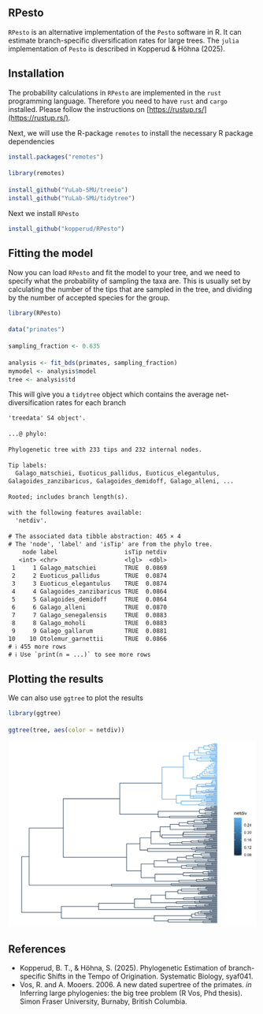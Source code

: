 ## RPesto

`RPesto` is an alternative implementation of the `Pesto` software in R. It can estimate branch-specific diversification rates for large trees. The `julia` implementation of `Pesto` is described in Kopperud & Höhna (2025).

## Installation

The probability calculations in `RPesto` are implemented in the `rust` programming language. Therefore you need to have `rust` and `cargo` installed. Please follow the instructions on [https://rustup.rs/](https://rustup.rs/).

Next, we will use the R-package `remotes` to install the necessary R package dependencies

```R
install.packages("remotes")

library(remotes)

install_github("YuLab-SMU/treeio")
install_github("YuLab-SMU/tidytree")
```

Next we install `RPesto`

```R
install_github("kopperud/RPesto")
```

## Fitting the model

Now you can load `RPesto` and fit the model to your tree, and we need to specify what the probability of sampling the taxa are. This is usually set by calculating the number of the tips that are sampled in the tree, and dividing by the number of accepted species for the group. 

```R
library(RPesto)

data("primates")

sampling_fraction <- 0.635

analysis <- fit_bds(primates, sampling_fraction)
mymodel <- analysis$model
tree <- analysis$td
```

This will give you a `tidytree` object which contains the average net-diversification rates for each branch

```
'treedata' S4 object'.

...@ phylo:

Phylogenetic tree with 233 tips and 232 internal nodes.

Tip labels:
  Galago_matschiei, Euoticus_pallidus, Euoticus_elegantulus,
Galagoides_zanzibaricus, Galagoides_demidoff, Galago_alleni, ...

Rooted; includes branch length(s).

with the following features available:
  'netdiv'.

# The associated data tibble abstraction: 465 × 4
# The 'node', 'label' and 'isTip' are from the phylo tree.
    node label                   isTip netdiv
   <int> <chr>                   <lgl>  <dbl>
 1     1 Galago_matschiei        TRUE  0.0869
 2     2 Euoticus_pallidus       TRUE  0.0874
 3     3 Euoticus_elegantulus    TRUE  0.0874
 4     4 Galagoides_zanzibaricus TRUE  0.0864
 5     5 Galagoides_demidoff     TRUE  0.0864
 6     6 Galago_alleni           TRUE  0.0870
 7     7 Galago_senegalensis     TRUE  0.0883
 8     8 Galago_moholi           TRUE  0.0883
 9     9 Galago_gallarum         TRUE  0.0881
10    10 Otolemur_garnettii      TRUE  0.0866
# ℹ 455 more rows
# ℹ Use `print(n = ...)` to see more rows
```

## Plotting the results

We can also use `ggtree` to plot the results
```R
library(ggtree)

ggtree(tree, aes(color = netdiv))
```
![primatestree](data/primates.png)

## References

* Kopperud, B. T., & Höhna, S. (2025). Phylogenetic Estimation of branch-specific Shifts in the Tempo of Origination. Systematic Biology, syaf041.
* Vos, R. and A. Mooers. 2006. A new dated supertree of the primates. *in* Inferring large phylogenies: the big tree problem (R Vos, Phd thesis). Simon Fraser University, Burnaby, British Columbia.
